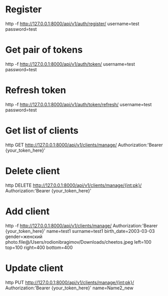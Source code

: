 # Register
http -f http://127.0.0.1:8000/api/v1/auth/register/ username=test password=test

# Get pair of tokens
http -f http://127.0.0.1:8000/api/v1/auth/token/ username=test password=test

# Refresh token
http -f http://127.0.0.1:8000/api/v1/auth/token/refresh/ username=test password=test

# Get list of clients
http GET http://127.0.0.1:8000/api/v1/clients/manage/ Authorization:'Bearer {your_token_here}'

# Delete client
http DELETE http://127.0.0.1:8000/api/v1/clients/manage/{int:pk}/ Authorization:'Bearer {your_token_here}'

# Add client
http -f http://127.0.0.1:8000/api/v1/clients/manage/ Authorization:'Bearer {your_token_here}' name=test1 surname=test1 birth_date=2003-03-03 gender=женский photo.file@/Users/rodionibragimov/Downloads/cheetos.jpeg left=100 top=100 right=400 bottom=400

# Update client
http PUT http://127.0.0.1:8000/api/v1/clients/manage/{int:pk}/ Authorization:'Bearer {your_token_here}' name=Name2_new 